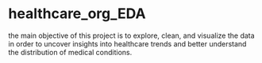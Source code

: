 # healthcare_org_EDA
the main objective of this project is to explore, clean, and visualize the data in order to uncover insights into healthcare trends and better understand the distribution of medical conditions.
